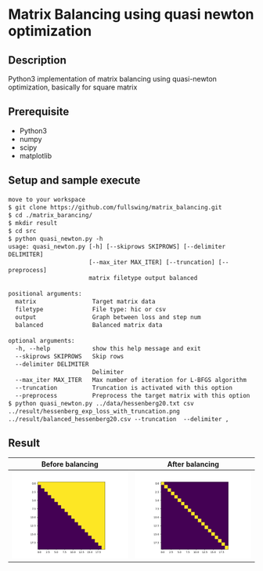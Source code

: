# Matrix Balancing using quasi newton optimization

## Description

Python3 implementation of matrix balancing using quasi-newton optimization, basically for square matrix

## Prerequisite

- Python3
- numpy
- scipy
- matplotlib

## Setup and sample execute

```
move to your workspace
$ git clone https://github.com/fullswing/matrix_balancing.git
$ cd ./matrix_barancing/
$ mkdir result
$ cd src
$ python quasi_newton.py -h
usage: quasi_newton.py [-h] [--skiprows SKIPROWS] [--delimiter DELIMITER]
                       [--max_iter MAX_ITER] [--truncation] [--preprocess]
                       matrix filetype output balanced

positional arguments:
  matrix                Target matrix data
  filetype              File type: hic or csv
  output                Graph between loss and step num
  balanced              Balanced matrix data

optional arguments:
  -h, --help            show this help message and exit
  --skiprows SKIPROWS   Skip rows
  --delimiter DELIMITER
                        Delimiter
  --max_iter MAX_ITER   Max number of iteration for L-BFGS algorithm
  --truncation          Truncation is activated with this option
  --preprocess          Preprocess the target matrix with this option
$ python quasi_newton.py ../data/hessenberg20.txt csv ../result/hessenberg_exp_loss_with_truncation.png ../result/balanced_hessenberg20.csv --truncation  --delimiter ,
```

## Result

| Before balancing | After balancing |
|:-----------:|:------------:|
| ![hessenberg](https://github.com/fullswing/matrix_balancing/blob/images/images/hessenberg20.png) | ![balanced hessenberg](https://github.com/fullswing/matrix_balancing/blob/images/images/balanced_hessenberg.png) |